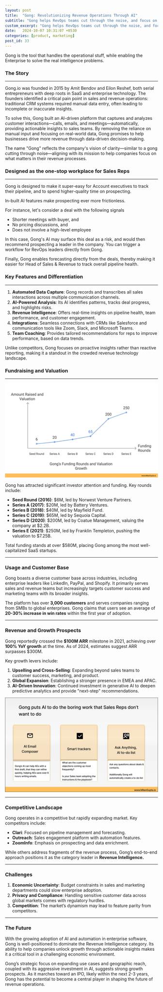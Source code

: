 ```yaml
---
layout: post
title:  "Gong: Revolutionizing Revenue Operations Through AI"
subtitle: "Gong helps RevOps teams cut through the noise, and focus on actual actionables to grow revenue"
custom_excerpt: "Gong helps RevOps teams cut through the noise, and focus on actual actionables to grow revenue"
date:   2024-10-07 10:31:07 +0530
categories: [product, marketing]
post_id: 33
---
```

Gong is the tool that handles the operational stuff, while enabling the Enterprise to solve the real intelligence problems.

### **The Story**
---
Gong.io was founded in 2015 by Amit Bendov and Eilon Reshef, both serial entrepreneurs with deep roots in SaaS and enterprise technology. The founders identified a critical pain point in sales and revenue operations: traditional CRM systems required manual data entry, often leading to incomplete or inaccurate insights.

To solve this, Gong built an AI-driven platform that captures and analyzes customer interactions—calls, emails, and meetings—automatically, providing actionable insights to sales teams. By removing the reliance on manual input and focusing on real-world data, Gong promises to help businesses drive more revenue through data-driven decision-making.

The name "Gong" reflects the company's vision of clarity—similar to a gong cutting through noise—aligning with its mission to help companies focus on what matters in their revenue processes.

### Designed as the one-stop workplace for Sales Reps
---
Gong is designed to make it super-easy for Account executives to track their pipeline, and to spend higher-quality time on prospecting. 

In-built AI features make prospecting ever more frictionless.

For instance, let's consider a deal with the following signals
-  Shorter meetings with buyer, and
-  No pricing discussions, and
-  Does not involve a high-level employee

In this case, Gong's AI may surface this deal as a risk, and would then recommend prospecting a leader in the company. 
You can trigger a workflow for RevOps leaders directly from Gong.

Finally, Gong enables forecasting directly from the deals, thereby making it easier for Head of Sales & Revenue to track overall pipeline health.

### Key Features and Differentiation
---

1. **Automated Data Capture**: Gong records and transcribes all sales interactions across multiple communication channels.
2. **AI-Powered Analysis**: Its AI identifies patterns, tracks deal progress, and highlights risks.
3. **Revenue Intelligence**: Offers real-time insights on pipeline health, team performance, and customer engagement.
4. **Integrations**: Seamless connections with CRMs like Salesforce and communication tools like Zoom, Slack, and Microsoft Teams.
5. **Team Coaching**: Provides tailored recommendations for reps to improve performance, based on data trends.

Unlike competitors, Gong focuses on proactive insights rather than reactive reporting, making it a standout in the crowded revenue technology landscape.


### **Fundraising and Valuation**
---


![Gong has seen considerable growth on the back of their outstanding product & GTM motion](/assets/images/2024/dec/gong-revops/Gong-fundraising.webp)

Gong has attracted significant investor attention and funding. Key rounds include:

- **Seed Round (2016)**: $6M, led by Norwest Venture Partners.
- **Series A (2017)**: $20M, led by Battery Ventures.
- **Series B (2018)**: $40M, led by Mayfield Fund.
- **Series C (2019)**: $65M, led by Sequoia Capital.
- **Series D (2020)**: $200M, led by Coatue Management, valuing the company at $2.2B.
- **Series E (2021)**: $250M, led by Franklin Templeton, pushing the valuation to $7.25B.

Total funding stands at over $580M, placing Gong among the most well-capitalized SaaS startups.

---

### **Usage and Customer Base**

Gong boasts a diverse customer base across industries, including enterprise leaders like LinkedIn, PayPal, and Shopify. It primarily serves sales and revenue teams but increasingly targets customer success and marketing teams with its broader insights.

The platform has over **3,000 customers** and serves companies ranging from SMBs to global enterprises. Gong claims that users see an average of **20-30% increase in win rates** within the first year of adoption.

---

### **Revenue and Growth Prospects**

Gong reportedly crossed the **$100M ARR** milestone in 2021, achieving over **100% YoY growth** at the time. As of 2024, estimates suggest ARR surpasses $300M.

Key growth levers include:

1. **Upselling and Cross-Selling**: Expanding beyond sales teams to customer success, marketing, and product.
2. **Global Expansion**: Establishing a stronger presence in EMEA and APAC.
3. **AI-Driven Innovation**: Continued investment in generative AI to deepen predictive analytics and provide "next-step" recommendations.

![Gong AI features include email compose, and signal identification from multimodal inputs, such as calls and emails](/assets/images/2024/dec/gong-revops/Gong-AI-features.webp)

---

### **Competitive Landscape**

Gong operates in a competitive but rapidly expanding market. Key competitors include:

- **Clari**: Focused on pipeline management and forecasting.
- **Outreach**: Sales engagement platform with automation features.
- **ZoomInfo**: Emphasis on prospecting and data enrichment.

While others address fragments of the revenue process, Gong’s end-to-end approach positions it as the category leader in **Revenue Intelligence.**

---

### **Challenges**

1. **Economic Uncertainty**: Budget constraints in sales and marketing departments could slow enterprise adoption.
2. **Privacy and Compliance**: Handling sensitive customer data across global markets comes with regulatory hurdles.
3. **Competition**: The market’s dynamism may lead to feature parity from competitors.

---

### **The Future**

With the growing adoption of AI and automation in enterprise software, Gong is well-positioned to dominate the Revenue Intelligence category. Its ability to help companies unlock growth through actionable insights makes it a critical tool in a challenging economic environment.

Gong’s strategic focus on expanding use cases and geographic reach, coupled with its aggressive investment in AI, suggests strong growth prospects. As it marches toward an IPO, likely within the next 2-3 years, Gong has the potential to become a central player in shaping the future of revenue operations.
